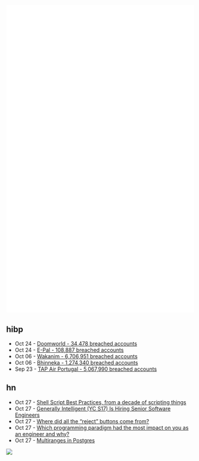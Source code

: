 ![Metrics](https://raw.githubusercontent.com/phixion/phixion/master/metrics.svg)

## hibp

<!--
for https://github.com/phixion/phixion/blob/main/.github/workflows/feeds.yml
-->
<!--START_SECTION:haveibeenpwnd-->
- Oct 24 - [Doomworld - 34,478 breached accounts](https://haveibeenpwned.com/PwnedWebsites#Doomworld)
- Oct 24 - [E-Pal - 108,887 breached accounts](https://haveibeenpwned.com/PwnedWebsites#EPal)
- Oct 06 - [Wakanim - 6,706,951 breached accounts](https://haveibeenpwned.com/PwnedWebsites#Wakanim)
- Oct 06 - [Bhinneka - 1,274,340 breached accounts](https://haveibeenpwned.com/PwnedWebsites#Bhinneka)
- Sep 23 - [TAP Air Portugal - 5,067,990 breached accounts](https://haveibeenpwned.com/PwnedWebsites#TAPAirPortugal)
<!--END_SECTION:haveibeenpwnd-->

## hn

<!--
for https://github.com/phixion/phixion/blob/main/.github/workflows/feeds.yml
-->
<!--START_SECTION:hn-->
- Oct 27 - [Shell Script Best Practices, from a decade of scripting things](https://sharats.me/posts/shell-script-best-practices/)
- Oct 27 - [Generally Intelligent (YC S17) Is Hiring Senior Software Engineers](https://news.ycombinator.com/item?id=33354199)
- Oct 27 - [Where did all the “reject” buttons come from?](https://noyb.eu/en/where-did-all-reject-buttons-come)
- Oct 27 - [Which programming paradigm had the most impact on you as an engineer and why?](https://news.ycombinator.com/item?id=33354036)
- Oct 27 - [Multiranges in Postgres](https://www.cybertec-postgresql.com/en/multiranges-in-postgresql-14/)
<!--END_SECTION:hn-->

<!--
for https://yhype.me
-->
![](https://hit.yhype.me/github/profile?user_id=13013670)
